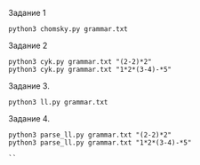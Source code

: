Задание 1

```
python3 chomsky.py grammar.txt
```

Задание 2


```
python3 cyk.py grammar.txt "(2-2)*2"
python3 cyk.py grammar.txt "1*2*(3-4)-*5"
```


Задание 3.

```
python3 ll.py grammar.txt
```

Задание 4.


```
python3 parse_ll.py grammar.txt "(2-2)*2"
python3 parse_ll.py grammar.txt "1*2*(3-4)-*5"

``
